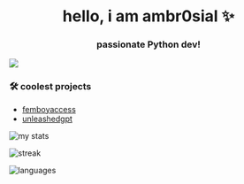<h1 align="center">hello, i am ambr0sial ✨</h1>
<h3 align="center">passionate Python dev!</h3>

[![](https://visitcount.itsvg.in/api?id=ambr0sial&icon=8&color=11)](https://visitcount.itsvg.in)

### 🛠 coolest projects

* [femboyaccess](https://github.com/ambr0sial/femboyaccess)
* [unleashedgpt](https://github.com/ambr0sial/unleashedgpt)

![my stats](https://github-readme-stats.vercel.app/api?username=ambr0sial&theme=material-palenight&show_icons=true&disable_animations=false&custom_title=nerdy%20stats%20:3&hide_border=true)

![streak](https://github-readme-streak-stats.herokuapp.com/?user=ambr0sial&theme=nightowl&hide_border=false)

![languages](https://github-readme-stats.vercel.app/api/top-langs/?username=ambr0sial&theme=material-palenight&custom_title=used%20languages!&hide_border=true&layout=compact&hide=Objective-C%2B%2B,Objective-C,Makefile,CMake)
